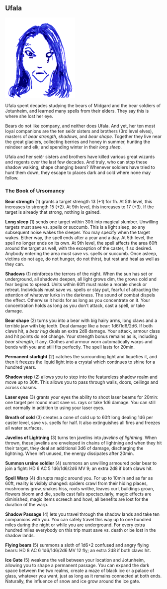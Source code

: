 ## Ufala

![Ufala](Ufala.png)

Ufala spent decades studying the bears of Midgard and the bear
soldiers of Jotunheim, and learned many spells from their elders.
They say this is where she lost her eye.

Bears do not like company, and neither does Ufala. And yet, her ten
most loyal companions are the ten seiðr sisters and brothers (3rd
level elves), masters of *bear strength*, *shadows*, and *bear shape*.
Together they live near the great glaciers, collecting berries and
honey in summer, hunting the reindeer and elk; and spending winter in
their *long sleep*.

Ufala and her seiðr sisters and brothers have killed various great
wizards and regents over the last few decades. And truly, who can stop
these shadow walking, shape changing bears? Whenever soldiers have
tried to hunt them down, they escape to places dark and cold where
none may follow.

### The Book of Ursomancy

**Bear strength** (1) grants a target strength 13 (+1) for 1h. At 5th
level, this increases to strength 15 (+2). At 9th level, this
increases to 17 (+3). If the target is already that strong, nothing is
gained.

**Long sleep** (1) sends one target within 30ft into magical slumber.
Unwilling targets must save vs. spells or succumb. This is a light
sleep, so any subsequent noise wakes the sleeper. You may specify when
the target wakes. Either way, the spell ends after a year and a day.
At 5th level, the spell no longer ends on its own. At 9th level, the
spell affects the area 60ft around the target as well, with the
exception of the caster, if so desired. Anybody entering the area must
save vs. spells or succumb. Once asleep, victims do not age, do not
hunger, do not thirst, but rest and heal as well as they can.

**Shadows** (1) reinforces the terrors of the night. When the sun has
set or underground, all shadows deepen, all light grows dim, the grows
cold and fear begins to spread. Units within 60ft must make a morale
check or retreat. Individuals must save vs. spells or stay put,
fearful of attracting the attention of whatever lurks in the darkness.
The sound of combat dispels the effect. Otherwise it holds for as long
as you concentrate on it. Your concentration holds as long as you
don't attack, cast a spell, or take damage.

**Bear shape** (2) turns you into a bear with big hairy arms, long
claws and a terrible jaw with big teeth. Deal damage like a bear:
1d6/1d6/2d6. If both claws hit, a *bear hug* deals an extra 2d8
damage. Your attack, armour class and hit points do not change. Your
strength bonus remains as is, including *bear strength*, if any.
Clothes and armour worn automatically warps and bends with you and
still fits perfectly. The spell lasts for 20min.

**Permanent starlight** (2) catches the surrounding light and
liquefies it, and then it freezes the liquid light into a crystal
which continues to shine for a hundred years.

**Shadow step** (2) allows you to step into the featureless shadow
realm and move up to 30ft. This allows you to pass through walls,
doors, ceilings and across chasms.

**Laser eyes** (3) grants your eyes the ability to shoot laser beams
for 20min: one target per round must save vs. rays or take 1d6 damage.
You can still act normally in addition to using your laser eyes.

**Breath of cold** (3) creates a cone of cold up to 60ft long dealing
1d6 per caster level, save vs. spells for half. It also extinguishes
all fires and freezes all water surfaces.

**Javelins of Lightning** (3) turns ten javelins into *javelins of
lightning*. When thrown, these javelins are enveloped in chains of
lightning and when they hit their target, they deal an additional 3d6
of damage, discharging the lightning. When left unused, the energy
dissipates after 20min.

**Summon ursine soldier** (4) summons an unwilling armoured polar bear
to join a fight: HD 6 AC 5 1d6/1d6/2d6 MV 9; an extra 2d8 if both
claws hit.

**Spell Warp** (4) disrupts magic around you. For up to 10min and as
far as 60ft, reality is visibly changed: spiders crawl from their
hiding places, mushrooms grow, snakes hiss, roots writhe, leaves curl,
buildings groan, flowers bloom and die, spells cast fails
spectacularly, magic effects are diminished, magic items screech and
howl, all benefits are lost for the duration of the warp.

**Shadow Passage** (4) lets you travel through the shadow lands and
take ten companions with you. You can safely travel this way up to one
hundred miles during the night or while you are underground. For every
extra hundred miles everybody on this trip must save vs. death or be
lost in the shadow lands.

**Flying bears** (5) summons a sloth of 1d6+2 confused and angry
flying bears: HD 8 AC 6 1d6/1d6/2d6 MV 12 fly; an extra 2d8 if both
claws hit.

**Ice Gate** (5) weakens the veil between your location and Jotunheim,
allowing you to shape a permanent passage. You can expand the dark
space between the two realms, create a maze of black ice or a palace
of glass, whatever you want, just as long as it remains connected at
both ends. Naturally, the influence of snow and ice grow around the
ice gate.
